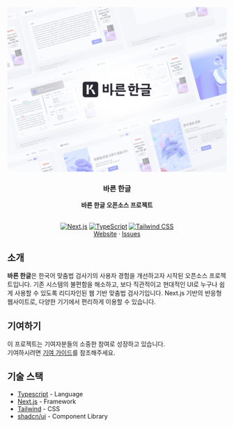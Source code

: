 <div align="center">
    <a href="https://nara-speller.co.kr/speller">
    <img
      src="./assets/image.png"
      alt="바른 한글"
    />
    </a>
    <h3>
        <b>
        바른 한글
        </b>
    </h3>
    <b>
        바른 한글 오픈소스 프로젝트
    </b>
    <br />
    <br />
</div>
<p align="center">
    <a href="https://nextjs.org/"><img src="https://img.shields.io/badge/Next.js-000000?&logo=nextdotjs&logoColor=white" alt="Next.js"></a>
    <a href="https://www.typescriptlang.org"><img src="https://shields.io/badge/TypeScript-3178C6?logo=TypeScript&logoColor=FFF&style=flat-square" alt="TypeScript"></a>
    <a href="https://tailwindcss.com/"><img src="https://img.shields.io/badge/tailwindcss-0F172A?&logo=tailwindcss" alt="Tailwind CSS"></a>    
    <br />
    <a href="https://nara-speller.co.kr/speller">Website</a>
    ·
    <a href="https://github.com/frontend-opensource-project/speller-front/issues">Issues</a>
</p>

## 소개

**바른 한글**은 한국어 맞춤법 검사기의 사용자 경험을 개선하고자 시작된 오픈소스 프로젝트입니다.
기존 시스템의 불편함을 해소하고, 보다 직관적이고 현대적인 UI로 누구나 쉽게 사용할 수 있도록 리디자인된 웹 기반 맞춤법 검사기입니다.
Next.js 기반의 반응형 웹사이트로, 다양한 기기에서 편리하게 이용할 수 있습니다.

## 기여하기

이 프로젝트는 기여자분들의 소중한 참여로 성장하고 있습니다.\
기여하시려면 <a href="./CONTRIBUTING.md">기여 가이드</a>를 참조해주세요.

## 기술 스택

- [Typescript](https://www.typescriptlang.org/) - Language
- [Next.js](https://nextjs.org/) - Framework
- [Tailwind](https://tailwindcss.com/) - CSS
- [shadcn/ui](https://ui.shadcn.com/) - Component Library
